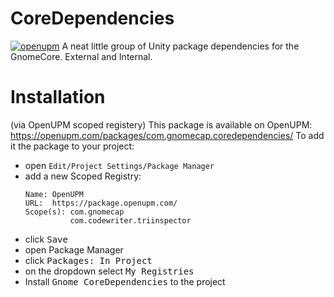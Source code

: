 # CoreDependencies
[![openupm](https://img.shields.io/npm/v/com.gnomecap.coredependencies?label=openupm&registry_uri=https://package.openupm.com)](https://openupm.com/packages/com.gnomecap.coredependencies/)
A neat little group of Unity package dependencies for the GnomeCore. External and Internal.

# Installation
(via OpenUPM scoped registery)
This package is available on OpenUPM: https://openupm.com/packages/com.gnomecap.coredependencies/
To add it the package to your project:
- open `Edit/Project Settings/Package Manager`
- add a new Scoped Registry:
  ```
  Name: OpenUPM
  URL:  https://package.openupm.com/
  Scope(s): com.gnomecap
            com.codewriter.triinspector
  ```
- click <kbd>Save</kbd>
- open Package Manager
- click <kbd>Packages: In Project</kbd>
- on the dropdown select <kbd>My Registries</kbd>
- Install <kbd>Gnome CoreDependencies</kbd> to the project

